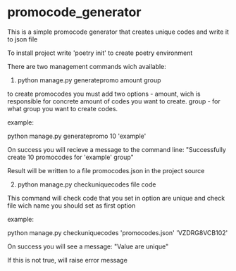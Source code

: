 # promocode_generator

This is a simple promocode generator that creates unique codes and write it to json file

To install project write 'poetry init' to create poetry environment

There are two management commands wich available:

1. python manage.py generatepromo amount group

to create promocodes you must add two options - amount, wich is responsible for concrete amount of codes you want to create.
group - for what group you want to create codes.

example: 
    
   python manage.py generatepromo 10 'example'
   
On success you will recieve a message to the command line: "Successfully create 10 promocodes for 'example' group"

Result will be written to a file promocodes.json in the project source 

2. python manage.py checkuniquecodes file code

This command will check code that you set in option are unique and check file wich name you should set as first option

example:
   
   python manage.py checkuniquecodes 'promocodes.json' 'VZDRG8VCB102'
   
On success you will see a message: "Value are unique"

If this is not true, will raise error message




